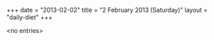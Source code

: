+++
date = "2013-02-02"
title = "2 February 2013 (Saturday)"
layout = "daily-diet"
+++

<p>&lt;no entries&gt;</p>